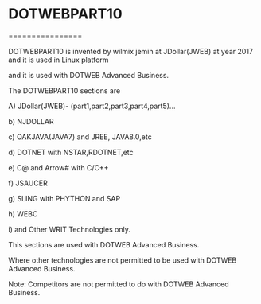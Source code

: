 # DOTWEBPART10
================

DOTWEBPART10 is invented by wilmix jemin at JDollar(JWEB) at year 2017 and it is used in Linux platform

and it is used with DOTWEB Advanced Business.


The   DOTWEBPART10  sections  are


A)  JDollar(JWEB)- (part1,part2,part3,part4,part5)...

b) NJDOLLAR

c)  OAKJAVA(JAVA7)  and  JREE, JAVA8.0,etc

d)  DOTNET  with NSTAR,RDOTNET,etc

e)  C@  and   Arrow# with  C/C++

f) JSAUCER

g)  SLING with  PHYTHON  and  SAP

h)  WEBC  

i) and   Other  WRIT  Technologies  only.


This   sections   are used  with   DOTWEB Advanced Business.

Where other technologies are not permitted   to be  used   with  DOTWEB Advanced Business.

Note:  Competitors   are not  permitted   to    do   with  DOTWEB Advanced Business.
